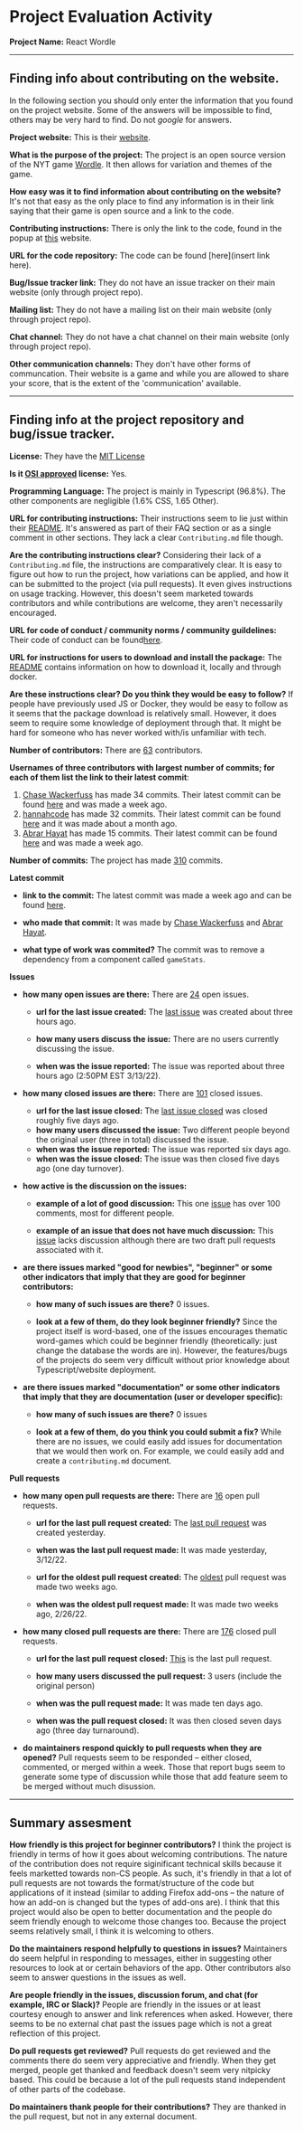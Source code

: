 # Project Evaluation Activity



__Project Name:__  React Wordle


---

## Finding info about contributing on the website.

In the following section you should only enter the information that you
found on the project website. Some of the answers will be impossible to find, others
may be very hard to find. Do not _google_ for answers.

__Project website:__ This is their [website](https://reactle.vercel.app/).


__What is the purpose of the project:__ The project is an open source version of the NYT game [Wordle](https://www.nytimes.com/games/wordle/index.html). It then allows for variation and themes of the game.


__How easy was it to find information about contributing on the website?__  It's not that easy as the only place to find any information is in their link saying that their game is open source and a link to the code.


__Contributing instructions:__ There is only the link to the code, found in the popup at [this](https://reactle.vercel.app) website.

__URL for the code repository:__ The code can be found [here](insert link here).

__Bug/Issue tracker link:__ They do not have an issue tracker on their main website (only through project repo).

__Mailing list:__ They do not have a mailing list on their main website (only through project repo).

__Chat channel:__ They do not have a chat channel on their main website (only through project repo).

__Other communication channels:__ They don't have other forms of communcation. Their website is a game and while you are allowed to share your score, that is the extent of the 'communication' available.


---

## Finding info at the project repository and bug/issue tracker.

__License:__ They have the [MIT License](https://github.com/cwackerfuss/react-wordle/blob/main/LICENSE)

__Is it [OSI approved](https://opensource.org/licenses/alphabetical) license:__  Yes. 

__Programming Language:__ The project is mainly in Typescript (96.8%). The other components are negligible (1.6% CSS, 1.65 Other). 

__URL for contributing instructions:__ Their instructions seem to lie just within their [README](https://github.com/cwackerfuss/react-wordle). It's answered as part of their FAQ section or as a single comment in other sections. They lack a clear `Contributing.md` file though. 

__Are the contributing instructions clear?__ Considering their lack of a `Contributing.md` file, the instructions are comparatively clear. It is easy to figure out how to run the project, how variations can be applied, and how it can be submitted to the project (via pull requests). It even gives instructions on usage tracking. However, this doesn't seem marketed towards contributors and while contributions are welcome, they aren't necessarily encouraged.


__URL for code of conduct / community norms / community guildelines:__ Their code of conduct can be found[here](https://github.com/cwackerfuss/react-wordle/blob/main/CODE_OF_CONDUCT.md).

__URL for instructions for users to download and install the package:__ The [README](https://github.com/cwackerfuss/react-wordle) contains information on how to download it, locally and through docker.


__Are these instructions clear? Do you think they would be easy to follow?__ 
If people have previously used JS or Docker, they would be easy to follow as it seems that the package download is relatively small. However, it does seem to require some knowledge of deployment through that. It might be hard for someone who has never worked with/is unfamiliar with tech. 

__Number of contributors:__ There are [63](https://github.com/cwackerfuss/react-wordle/graphs/contributors) contributors.


__Usernames of three contributors with largest number of commits; for
each of them list the link to their latest commit__:

1. [Chase Wackerfuss](https://github.com/cwackerfuss) has made 34 commits. Their latest commit can be found [here](https://github.com/cwackerfuss/react-wordle/commit/a43feab6a859083dddb3aa3577b2ac4ad909bdf1) and was made a week ago.
2. [hannahcode](https://github.com/hannahcode) has made 32 commits. Their latest commit can be found [here](https://github.com/cwackerfuss/react-wordle/commit/d3e4c8336942c70998315887c3480d86b03f1f97) and it was made about a month ago.
3. [Abrar Hayat](https://github.com/abrarhayat) has made 15 commits. Their latest commit can be found [here](https://github.com/cwackerfuss/react-wordle/commit/a43feab6a859083dddb3aa3577b2ac4ad909bdf1) and was made a week ago.


__Number of commits:__ The project has made [310](https://github.com/cwackerfuss/react-wordle/commits/main) commits.

__Latest commit__ 

- __link to the commit:__ The latest commit was made a week ago and can be found [here](https://github.com/cwackerfuss/react-wordle/commit/a43feab6a859083dddb3aa3577b2ac4ad909bdf1). 

- __who made that commit:__ It was made by [Chase Wackerfuss](https://github.com/cwackerfuss) and [Abrar Hayat](https://github.com/abrarhayat).

- __what type of work was commited?__ The commit was to remove a dependency from a component called `gameStats`.


__Issues__

- __how many open issues are there:__ There are [24](https://github.com/cwackerfuss/react-wordle/issues) open issues.

    - __url for the last issue created:__ The [last issue](https://github.com/cwackerfuss/react-wordle/issues/320) was created about three hours ago.

    - __how many users discuss the issue:__ There are no users currently discussing the issue.
    
    - __when was the issue reported:__ The issue was reported about three hours ago (2:50PM EST 3/13/22).
    

- __how many closed issues are there:__ There are [101](https://github.com/cwackerfuss/react-wordle/issues?q=is%3Aissue+is%3Aclosed) closed issues. 
    - __url for the last issue closed:__ The [last issue closed](https://github.com/cwackerfuss/react-wordle/issues/307) was closed roughly five days ago.
    - __how many users discussed the issue:__ Two different people beyond the original user (three in total) discussed the issue.
    - __when was the issue reported:__ The issue was reported six days ago.
    - __when was the issue closed:__ The issue was then closed five days ago (one day turnover). 

- __how active is the discussion on the issues:__ 

    - __example of a lot of good discussion:__ This one [issue](https://github.com/cwackerfuss/react-wordle/issues/120) has over 100 comments, most for different people.
    
    - __example of an issue that does not have much discussion:__ This [issue](https://github.com/cwackerfuss/react-wordle/issues/302) lacks discussion although there are two draft pull requests associated with it.



- __are there issues marked "good for newbies", "beginner" or some other indicators that imply that they are good for beginner contributors:__ 

    - __how many of such issues are there?__ 0 issues.
    
    - __look at a few of them, do they look beginner friendly?__ Since the project itself is word-based, one of the issues encourages thematic word-games which could be beginner friendly (theoretically: just change the database the words are in). However, the features/bugs of the projects do seem very difficult without prior knowledge about Typescript/website deployment.


- __are there issues marked "documentation" or some other indicators that imply that they are documentation (user or developer specific):__ 

    - __how many of such issues are there?__ 0 issues
    
    - __look at a few of them, do you think you could submit a fix?__ 
While there are no issues, we could easily add issues for documentation that we would then work on. For example, we could easily add and create a `contributing.md` document.


__Pull requests__

- __how many open pull requests are there:__ There are [16](https://github.com/cwackerfuss/react-wordle/issues/302) open pull requests.

    - __url for the last pull request created:__ The [last pull request](https://github.com/cwackerfuss/react-wordle/pull/319) was created yesterday.

    - __when was the last pull request made:__ It was made yesterday, 3/12/22. 

    - __url for the oldest pull request created:__ The [oldest](https://github.com/cwackerfuss/react-wordle/pull/279) pull request was made two weeks ago.
    
    - __when was the oldest pull request made:__ It was made two weeks ago, 2/26/22.

- __how many closed pull requests are there:__ There are [176](https://github.com/cwackerfuss/react-wordle/pulls?q=is%3Apr+is%3Aclosed) closed pull requests.

    - __url for the last pull request closed:__ [This](https://github.com/cwackerfuss/react-wordle/pull/299) is the last pull request.
    
    - __how many users discussed the pull request:__ 3 users (include the original person)
    
    - __when was the pull request made:__  It was made ten days ago.
    
    - __when was the pull request closed:__ It was then closed seven days ago (three day turnaround).
    

- __do maintainers respond quickly to pull requests when they are opened?__ Pull requests seem to be responded – either closed, commented, or merged within a week. Those that report bugs seem to generate some type of discussion while those that add feature seem to be merged without much disussion. 


---


## Summary assesment
__How friendly is this project for beginner contributors?__ I think the project is friendly in terms of how it goes about welcoming contributions. The nature of the contribution does not require siginificant technical skills because it feels marketted towards non-CS people. As such, it's friendly in that a lot of pull requests are not towards the format/structure of the code but applications of it instead (similar to adding Firefox add-ons – the nature of how an add-on is changed but the types of add-ons are). I think that this project would also be open to better documentation and the people do seem friendly enough to welcome those changes too. Because the project seems relatively small, I think it is welcoming to others.


__Do the maintainers respond helpfully to questions in issues?__
Maintainers do seem helpful in responding to messages, either in suggesting other resources to look at or certain behaviors of the app. Other contributors also seem to answer questions in the issues as well.


__Are people friendly in the issues, discussion forum, and chat (for example, IRC or Slack)?__
People are friendly in the issues or at least courtesy enough to answer and link references when asked. However, there seems to be no external chat past the issues page which is not a great reflection of this project. 

__Do pull requests get reviewed?__
Pull requests do get reviewed and the comments there do seem very appreciative and friendly. When they get merged, people get thanked and feedback doesn't seem very nitpicky based. This could be because a lot of the pull requests stand independent of other parts of the codebase. 


__Do maintainers thank people for their contributions?__
They are thanked in the pull request, but not in any external document.

